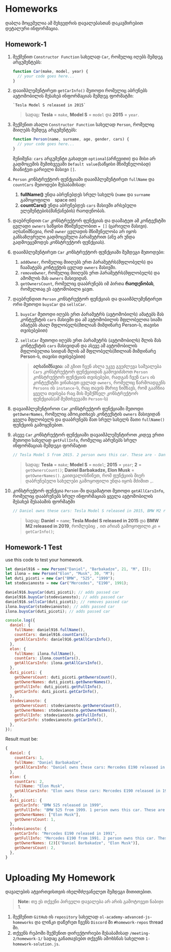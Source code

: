 # Homeworks

დაბლა მოცემულია ამ შეხვედრის დავალებასთან დაკავშირებით დეტალური ინფორმაცია.

## Homework-1

1. შექმენით `Constructor Function` სახელად `Car`, რომელიც იღებს შემდეგ არგუმენტებს:

   ```js
   function Car(make, model, year) {
     // your code goes here...
   }
   ```

2. დააიმპლემენტირეთ `getCarInfo()` მეთოდი რომელიც აბრუნებს ავტომობილის შესახებ ინფორმაციას შემდეგ ფორმატში:

   ```
   `Tesla Model S released in 2015`
   ```

   > სადაც: **Tesla** = `make`, **Model S** = `model` და **2015** = `year`.

3. შექმენით ახალი `Constructor Function` სახელად `Person`, რომელიც მიიღებს შემდეგ არგუმენტებს:

   ```js
   function Person(name, surname, age, gender, cars) {
     // your code goes here...
   }
   ```

   შენიშვნა: `cars` არგუმენტი გახადეთ `optional`(არჩევითი) და მისი არ გადმოცემის შემთხვევაში `Default value`(საწყისი მნიშვნელობად) მიანიჭეთ ცარიელი მასივი `[]`.

4. `Person` კონსტრუქტორ ფუნქციაში დააიმპლემენტირეთ `fullName` და `countCars` მეთოდები შესაბამისად:

   1. **fullName()** უნდა აბრუნებდეს სრულ სახელს (`name` და `surname` გამოყოფილი ` ` space ით)
   2. **countCars()** უნდა აბრუნებდეს `cars` მასივში არსებული ელემენტების(მანქანების) რაოდენობას.

5. დაუბრუნდით `Car` კონსტრუქტორ ფუნქციას და დაამატეთ ამ კონტექსტში ცვლადი `owners` საწყისი მნიშვნელობით `= []` (ცარიელი მასივი). აღსანიშნავია, რომ `owner` ცვლადის მნიშვნელობა არ იყოს განსაზღვრული გადმოცემული პარამეტრით (ანუ არ უნდა გადმოეცემოდეს კონსტრუქტორ ფუნქციას).
6. დააიმპლემენტირეთ `Car` კონსტრუქტორ ფუნქციაში შემდეგი მეთოდები:

   1. `addOwner`, რომელიც მიიღებს ერთ პარამეტრს(მფლობელს) და ჩაამატებს კონტექტის ცვლად `owners` მასივში.
   2. `removeOwner`, რომელიც მიიღებს ერთ პარამეტრს(მფლობელს) და ამოშლის მას `owners` მასივიდან.
   3. `getOwnersCount`, რომელიც დააბრუნებს იმ პირთა **რაოდენობას**, რომელთაც ეს ავტომობილი ყავთ.

7. დაუბრუნდით `Person` კონსტრუქტორ ფუნქციას და დააიმპლემენტირეთ ორი მეთოდი `buysCar` და `sellsCar`.

   1. `buysCar` მეთოდი იღებს ერთ პარამეტრს (ავტომობილს) ამატებს მას კონტექსტის `cars` მასივში და ამ ავტომობილის მფლობელთა სიაში ამატებს ახალ მფლობელს(მთლიან მიმდინარე Person-ს, თავისი თვისებებით)
   2. `sellsCar` მეთოდი იღებს ერთ პარამეტრს (ავტომობილს) შლის მას კონტექსტის `cars` მასივიდან და ასევე ამ ავტომობილის მფლობელთა სიიდან შლის ამ მფლობელს(მთლიან მიმდინარე Person-ს, თავისი თვისებებით)

      > **აღსანიშნავია:** ამ გზით ჩვენ ახლა უკვე გვეძლევა საშუალება `Cars` კონსტრუქტორ ფუნქციიდან გამოვიძახოთ `Person` კონსტრუქტორ ფუნქციის თვისებები, რადგან ჩვენ `Cars` ის კონტექსტში ვინახავთ ცვლად `owners`, რომელიც წარმოადგენს `Persons` ის `instance`-ს, რაც თავის მხრივ ნიშნავს, რომ გააჩნია ყველა თვისება რაც მის შემქმნელ კონსტრუქტორ ფუნქციას(ამ შემთხვევაში `Person`-ს)

8. დავაიმპლემენტიროთ `Car` კონსტრუქტორ ფუნქციაში მეთოდი `getOwnerNames`, რომელიც ამოიკითხავს კონტექსტის `owners` მასივიდან ყველა მფლობელს და დააბრუნებს მათ სრულ სახელს მათი `fullName()` ფუნქციის გამოყენებით.
9. ასევე `Car` კონსტრუქტორ ფუნქციაში დავაიმპლემენტიროთ კიდევ ერთი მეთოდი სახელად `getFullInfo`, რომელიც აბრუნებს სრულ ინფორმაციას შემდეგი ფორმატით

   ```js
   // Tesla Model S from 2015. 2 person owns this car. These are - Daniel Barbakadze, Elon Musk.
   ```

   > სადაც: **Tesla** = `make`; **Model S** = `model`; **2015** = `year`; **2** = `getOwnersCount()`; **Daniel Barbakadze, Elon Musk** = `getOwnerNames()`. გაითვალისწინეთ, რომ ფუნქციის მიერ დაბრუნებული სახელები გამოყოფილი უნდა იყოს მძიმით `,`.

10. კონსტრუქტორ ფუნქცია `Person`-ში დავამატოთ მეთოდი `getAllCarsInfo`, რომელიც დააბრუნებს სრულ ინფორმაციას ყველა ავტომობილის შესახებ შესაბამის ფორმატში

    ```js
    // Daniel owns these cars: Tesla Model S released in 2015, BMW M2 released in 2019.
    ```

    > სადაც: **Daniel** = `name`; **Tesla Model S released in 2015** და **BMW M2 released in 2019**, რომლებიც `,` ით არიან გამოყოფილი კი = `getCarInfo()`;

## Homework-1 Test

use this code to test your homework.

```js
let daniel916 = new Person("Daniel", "Barbakadze", 21, "M", []);
let ilona = new Person("Elon", "Musk", 30, "M");
let duti_picoti = new Car("BMW", "525", "1999");
let stodevianosto = new Car("Mercedes", "E190", 1991);

daniel916.buysCar(duti_picoti); // adds passed car
daniel916.buysCar(stodevianosto); // adds passed car
daniel916.sellsCar(duti_picoti); // removes passed car
ilona.buysCar(stodevianosto); // adds passed car
ilona.buysCar(duti_picoti); // adds passed car

console.log({
  daniel: {
    fullName: daniel916.fullName(),
    countCars: daniel916.countCars(),
    getAllCarsInfo: daniel916.getAllCarsInfo(),
  },
  elon: {
    fullName: ilona.fullName(),
    countCars: ilona.countCars(),
    getAllCarsInfo: ilona.getAllCarsInfo(),
  },
  duti_picoti: {
    getOwnersCount: duti_picoti.getOwnersCount(),
    getOwnerNames: duti_picoti.getOwnerNames(),
    getFullInfo: duti_picoti.getFullInfo(),
    getCarInfo: duti_picoti.getCarInfo(),
  },
  stodevianosto: {
    getOwnersCount: stodevianosto.getOwnersCount(),
    getOwnerNames: stodevianosto.getOwnerNames(),
    getFullInfo: stodevianosto.getFullInfo(),
    getCarInfo: stodevianosto.getCarInfo(),
  },
});
```

Result must be:

```js
{
  daniel: {
    countCars: 1,
    fullName: "Daniel Barbakadze",
    getAllCarsInfo: "Daniel owns these cars: Mercedes E190 released in 1991.",
  },
  elon: {
    countCars: 2,
    fullName: "Elon Musk",
    getAllCarsInfo: "Elon owns these cars: Mercedes E190 released in 1991, BMW 525 released in 1999.",
  },
  duti_picoti: {
    getCarInfo: "BMW 525 released in 1999",
    getFullInfo: "BMW 525 from 1999. 1 person owns this car. These are - Elon Musk.",
    getOwnerNames: ["Elon Musk"],
    getOwnersCount: 1,
  },
  stodevianosto: {
    getCarInfo: "Mercedes E190 released in 1991",
    getFullInfo: "Mercedes E190 from 1991. 2 person owns this car. These are - Daniel Barbakadze, Elon Musk.",
    getOwnerNames: (2)[("Daniel Barbakadze", "Elon Musk")],
    getOwnersCount: 2,
  },
}
```

# Uploading My Homework

დავალების ატვირთვისთვის იხელმძღვანელეთ შემდეგი მითითებით.

> **Note:** თუ ეს თქვენი პირველი დავალება არ არის გამოტოვეთ ნაბიჯი 1.

1. შექმენით `GitHub` ის `repository` სახელად `ol-academy-advanced-js-homeworks` და ლინკი დაწერეთ ჩვენს `Discord` ში `#homework-repos` thread ში.
2. თქვენს რეპოში შექმენით დირექტორიები შესაბამისად `/meeting-2/homework-1/` სადაც განათავსებთ თქვენს ამოხსნას სახელით `1-homework-solution.js`.
